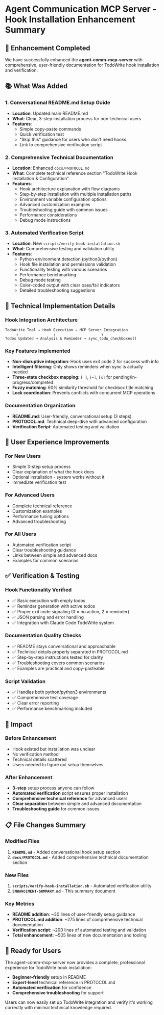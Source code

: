 # Agent Communication MCP Server - Hook Installation Enhancement Summary

## 🎯 Enhancement Completed

We have successfully enhanced the **agent-comm-mcp-server** with comprehensive, user-friendly documentation for TodoWrite hook installation and verification.

## 📚 What Was Added

### 1. **Conversational README.md Setup Guide**
- **Location**: Updated main README.md
- **What**: Clear, 3-step installation process for non-technical users
- **Features**: 
  - Simple copy-paste commands
  - Quick verification test
  - "Skip this" guidance for users who don't need hooks
  - Link to comprehensive verification script

### 2. **Comprehensive Technical Documentation** 
- **Location**: Enhanced `docs/PROTOCOL.md`
- **What**: Complete technical reference section "TodoWrite Hook Installation & Configuration"
- **Features**:
  - Hook architecture explanation with flow diagrams
  - Step-by-step installation with multiple installation paths
  - Environment variable configuration options
  - Advanced customization examples
  - Troubleshooting guide with common issues
  - Performance considerations
  - Debug mode instructions

### 3. **Automated Verification Script**
- **Location**: New `scripts/verify-hook-installation.sh`
- **What**: Comprehensive testing and validation utility
- **Features**:
  - Python environment detection (python3/python)
  - Hook file installation and permissions validation
  - Functionality testing with various scenarios
  - Performance benchmarking
  - Debug mode testing
  - Color-coded output with clear pass/fail indicators
  - Detailed troubleshooting suggestions

## 🔧 Technical Implementation Details

### Hook Integration Architecture
```
TodoWrite Tool → Hook Execution → MCP Server Integration
     ↓                ↓                     ↓
Todos Updated → Analysis & Reminder → sync_todo_checkboxes()
```

### Key Features Implemented
- **Non-disruptive integration**: Hook uses exit code 2 for success with info
- **Intelligent filtering**: Only shows reminders when sync is actually needed
- **Three-state checkbox mapping**: `[ ]`, `[~]`, `[x]` for pending/in-progress/completed
- **Fuzzy matching**: 60% similarity threshold for checkbox title matching
- **Lock coordination**: Prevents conflicts with concurrent MCP operations

### Documentation Organization
- **README.md**: User-friendly, conversational setup (3 steps)
- **PROTOCOL.md**: Technical deep-dive with advanced configuration
- **Verification Script**: Automated testing and validation

## 📖 User Experience Improvements

### For New Users
- Simple 3-step setup process
- Clear explanation of what the hook does
- Optional installation - system works without it
- Immediate verification test

### For Advanced Users  
- Complete technical reference
- Customization examples
- Performance tuning options
- Advanced troubleshooting

### For All Users
- Automated verification script
- Clear troubleshooting guidance
- Links between simple and advanced docs
- Examples for common scenarios

## ✅ Verification & Testing

### Hook Functionality Verified
- ✅ Basic execution with empty todos
- ✅ Reminder generation with active todos  
- ✅ Proper exit code signaling (0 = no action, 2 = reminder)
- ✅ JSON parsing and error handling
- ✅ Integration with Claude Code TodoWrite system

### Documentation Quality Checks
- ✅ README stays conversational and approachable
- ✅ Technical details properly separated in PROTOCOL.md
- ✅ Step-by-step instructions tested for clarity
- ✅ Troubleshooting covers common scenarios
- ✅ Examples are practical and copy-pasteable

### Script Validation
- ✅ Handles both python/python3 environments
- ✅ Comprehensive test coverage
- ✅ Clear error reporting
- ✅ Performance benchmarking included

## 🚀 Impact

### Before Enhancement
- Hook existed but installation was unclear
- No verification method
- Technical details scattered
- Users needed to figure out setup themselves

### After Enhancement
- **3-step** setup process anyone can follow
- **Automated verification** script ensures proper installation
- **Comprehensive technical reference** for advanced users
- **Clear separation** between simple and advanced documentation
- **Troubleshooting guide** for common issues

## 📋 File Changes Summary

### Modified Files
1. **`README.md`** - Added conversational hook setup section
2. **`docs/PROTOCOL.md`** - Added comprehensive technical documentation section

### New Files  
1. **`scripts/verify-hook-installation.sh`** - Automated verification utility
2. **`ENHANCEMENT-SUMMARY.md`** - This summary document

### Key Metrics
- **README addition**: ~30 lines of user-friendly setup guidance
- **PROTOCOL.md addition**: ~275 lines of comprehensive technical documentation  
- **Verification script**: ~200 lines of automated testing and validation
- **Total enhancement**: ~505 lines of new documentation and tooling

## 🎉 Ready for Users

The agent-comm-mcp-server now provides a complete, professional experience for TodoWrite hook installation:

- **Beginner-friendly** setup in README
- **Expert-level** technical reference in PROTOCOL.md  
- **Automated verification** for confidence
- **Comprehensive troubleshooting** for support

Users can now easily set up TodoWrite integration and verify it's working correctly with minimal technical knowledge required.